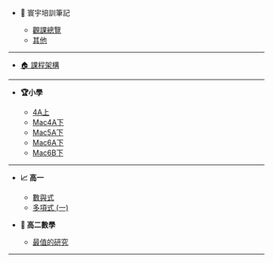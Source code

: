 - 🤗 寰宇培訓筆記

    - [觀課總覽](寰宇教師/觀課總覽.md)
    - [其他](寰宇教師/Other.md)

---

- [🏠 課程架構](README.md)

<!-- - **📌 小學數學** -->
<!---->
<!--   - [📚 架構總覽](國小數學/README.md) -->
<!---->
<!-- - **📌 高中數學** -->
<!--   - [📚 架構總覽](高中數學/README.md) -->

---

- **🏆小學**

  <!-- - [Mac5A下](國小數學/Mac5A-.md) -->
  <!-- - [Mac5B下](國小數學/Mac5B-.md) -->
  - [4A上](國小數學/4A.md)
  - [Mac4A下](國小數學/Mac4A-.md)
  - [Mac5A下](國小數學/Mac5A-.md)
  - [Mac6A下](國小數學/Mac6A-.md)
  - [Mac6B下](國小數學/Mac6B-.md)


  <!-- - [四年級](國小數學/四年級數學.md) -->
  <!-- - [五年級](國小數學/五年級數學.md) -->
  <!-- - [六年級](國小數學/六年級數學.md) -->

---

- **📈 高一**

  - [數與式](高中數學/高一/數與式.md)
  - [多項式 (一)](高中數學/高一/多項式一.md)

- **📐 高二數學**

  - [最值的研究](高中數學/高二/最值的研究.md)

---
<!-- - **📌 國中數學**

  - [📚 架構總覽](國中數學/README.md) -->

